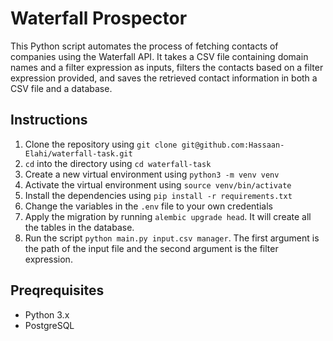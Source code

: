 # Waterfall Prospector
This Python script automates the process of fetching contacts 
of companies using the Waterfall API. It takes a CSV file containing domain names and a filter expression as inputs, filters the contacts based on a filter expression provided, and saves the retrieved contact information in both a CSV file and a database.

## Instructions
1. Clone the repository using ``git clone git@github.com:Hassaan-Elahi/waterfall-task.git
``
2. ``cd`` into the directory using ``cd waterfall-task``
3. Create a new virtual environment using ``python3 -m venv venv``
4. Activate the virtual environment using ``source venv/bin/activate``
5. Install the dependencies using ``pip install -r requirements.txt``
6. Change the variables in the ``.env`` file to your own credentials
7. Apply the migration by running ``alembic upgrade head``. It will create all the tables in the database.
8. Run the script ``python main.py input.csv manager``. The first argument is the path of the input file and the second argument is the filter expression.



## Preqrequisites
- Python 3.x
- PostgreSQL


